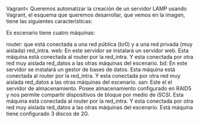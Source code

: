 Vagrant<
Queremos automatizar la creación de un servidor LAMP usando Vagrant, el esquema que queremos desarrollar, que vemos en la imagen, tiene las siguientes características:

Es escenario tiene cuatro máquinas:

router: que está conectada a una red pública (br0) y a una red privada (muy aislada) red_intra.
web: En este servidor se instalará un servidor web. Esta máquina está conectada al router por la red_intra. Y esta conectada por otra red muy aislada red_datos a las otras máquinas del escenario.
bd: En este servidor se instalará un gestor de bases de datos. Esta máquina está conectada al router por la red_intra. Y esta conectada por otra red muy aislada red_datos a las otras máquinas del escenario.
san: Este el el servidor de almacenamiento. Posee almacenamiento configurado en RAID5 y nos permite compartir dispositivos de bloque por medio de iSCSI.
Esta máquina está conectada al router por la red_intra. Y esta conectada por otra red muy aislada red_datos a las otras máquinas del escenario.
Está máquina tiene configurado 3 discos de 2G.
